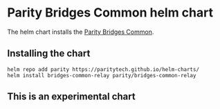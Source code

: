 # Parity Bridges Common helm chart

The helm chart installs the [Parity Bridges Common](https://github.com/paritytech/parity-bridges-common).

## Installing the chart

```console
helm repo add parity https://paritytech.github.io/helm-charts/
helm install bridges-common-relay parity/bridges-common-relay
```

## This is an experimental chart